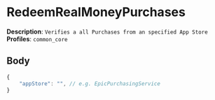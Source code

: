 # RedeemRealMoneyPurchases

**Description**: `Verifies a all Purchases from an specified App Store` \
**Profiles**: `common_core`

## Body
```js
{
    "appStore": "", // e.g. EpicPurchasingService
}
```
